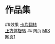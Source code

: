 # 作品集
##效果
[卡片翻转](https://innux.github.io/samples/%E6%95%88%E6%9E%9Cdemo/%E5%8D%A1%E7%89%87%E7%BF%BB%E8%BD%AC.html)\
[正方体旋转](https://innux.github.io/samples/%E6%95%88%E6%9E%9Cdemo/%E6%AD%A3%E6%96%B9%E4%BD%93%E6%97%8B%E8%BD%AC.html)
##网页
[MIS](https://innux.github.io/samples/MIS/index.html)\
[网页1](https://innux.github.io/samples/%E7%BD%91%E9%A1%B51/index.html)
